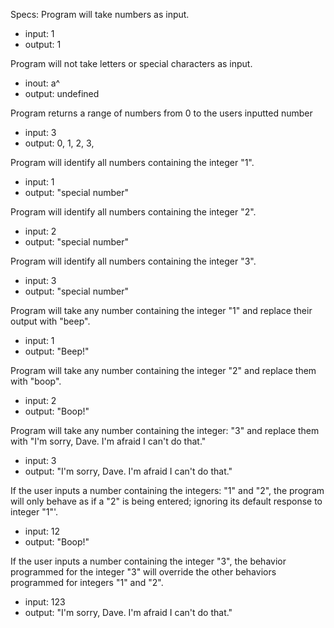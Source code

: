 Specs:
Program will take numbers as input.
* input: 1
* output: 1

Program will not take letters or special characters as input.
* inout: a^
* output: undefined

Program returns a range of numbers from 0 to the users inputted number
* input: 3
* output: 0, 1, 2, 3,

Program will identify all numbers containing the integer "1".
* input: 1
* output: "special number"

Program will identify all numbers containing the integer "2".
* input: 2 
* output: "special number"

Program will identify all numbers containing the integer "3".
* input: 3
* output: "special number"

Program will take any number containing the integer "1" and replace their output with "beep".
* input: 1
* output: "Beep!"

Program will take any number containing the integer "2" and replace them with "boop".
* input: 2
* output: "Boop!"

Program will take any number containing the integer: "3" and replace them with "I'm sorry, Dave. I'm afraid I can't do that."
* input: 3
* output: "I'm sorry, Dave. I'm afraid I can't do that."

If the user inputs a number containing the integers: "1" and "2", the program will only behave as if a "2" is being entered; ignoring its default response to integer "1"'.
* input: 12
* output: "Boop!"

If the user inputs a number containing the integer "3", the behavior programmed for the integer "3" will override the other behaviors programmed for integers "1" and "2".
* input: 123
* output: "I'm sorry, Dave. I'm afraid I can't do that."